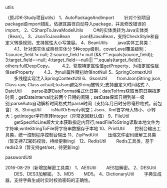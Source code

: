 utils

（原JDK-Study项目utils）
1、AutoPackageAndImport
　　针对个别项目package或import错乱，依据其路径自动导入package，并且修改错误的import。
2、CSharpToJavaModelUtils
　　C#的实体类转为Java实体类（Bean）。
3、JsonToJavaBean
　　json转JavaBean，支持CheckStyle和自定义转换规则，支持属性大小写兼容。
4、BeanUtils
　　java实体工具类：
　　4.1、针对源实体或目标实体分 5种copy级别。coverLevel覆盖级别： 1:source_field != null; 2:source_field != null (&& !"".equals(source_field)); 3:target_field==null; 4:target_field==null(|| "".equals(target_field)); others:fullDeepCopy。
　　4.2、获取特定属性值getProperty、为指定属性赋值setProperty
　　4.3、为null属性赋初始值notNull
5、SpringContextUtil
　　多线程实现注入SpringContextUtil
6、GsonUtil
　　fromJson(String json, Class raw, Class actual);toJson避免String被转义;支持自定义时间格式
7、DateUtil
　　parse指定DateFormat格式化日期；dateToHms获取当前日期指定时间；getDateInterval比较两个日期的间隔；setDate保留日期到某一级别;parseAuto自动解析时间格式并parse时间（支持年月日时分秒毫秒格式，前包含）
8、StringUtil
　　isNullOrEmpty判空；Json、Xml首字母大转小、小转大；getInteger字符串转Integer（异常返回默认值）
9、FileUtil
　　getSpecificLine超大文本获取指定内容行;readFileToString读取本地文件为字符串;writeStringToFile将字符串数据存于本地
10、PrintUtil
　　控制台输出工具类，统一控制程序控制台输出
11、ZipPwdUtil
　　压缩文件密码破解工具类（暂支持7Z密码校验，持续更新ing）
12、RedisUtil
　　Redis工具类，基于redis2.9（暂支持get/set，待更新ing）

passwordUtil

2016-08-29（新增加解密工具类）
1、AESUtil
　　AES加解密。
2、DESUtil
　　DES、DES3加解密。
3、MD5
　　MD5。
4、DictionaryUtil
　　字典生成器，支持字典生成时实时校验密码的正确性。

